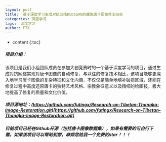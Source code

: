 ```yaml
---
layout: post
title:  基于深度学习生成对抗网络DGDCGAN的藏族唐卡图像修复研究
categories: 深度学习
tags:  深度学习
author: FTX
---
```


* content
{:toc}

##### 项目介绍：
该项目是我们小组团队成员在参加大创竞赛时的一个基于深度学习的项目，通过生成对抗网络实现对唐卡图像的自动修复，与以往的修复技术相比，该项目能够更深入地学习唐卡图像的复杂特征和文化内涵，不仅仅是简单地填补破损区域，还能在修复过程中高度还原唐卡的独特艺术风格、宗教象征意义以及精细的绘画技，极大地提高了修复的质量和文化价值。
##### 项目源地址：(https://github.com/futingx/Research-on-Tibetan-Thangka-Image-Restoration.git)[https://github.com/futingx/Research-on-Tibetan-Thangka-Image-Restoration.git]
##### 目前项目已经在Github开源（包括唐卡图像数据集），如果有需要的可自行下载。如果该项目可以帮助到您，麻烦您给我一个免费的star！！！


